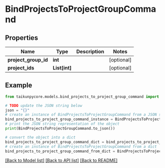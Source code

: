 # BindProjectsToProjectGroupCommand


## Properties

Name | Type | Description | Notes
------------ | ------------- | ------------- | -------------
**project_group_id** | **int** |  | [optional] 
**project_ids** | **List[int]** |  | [optional] 

## Example

```python
from taikunpycore.models.bind_projects_to_project_group_command import BindProjectsToProjectGroupCommand

# TODO update the JSON string below
json = "{}"
# create an instance of BindProjectsToProjectGroupCommand from a JSON string
bind_projects_to_project_group_command_instance = BindProjectsToProjectGroupCommand.from_json(json)
# print the JSON string representation of the object
print(BindProjectsToProjectGroupCommand.to_json())

# convert the object into a dict
bind_projects_to_project_group_command_dict = bind_projects_to_project_group_command_instance.to_dict()
# create an instance of BindProjectsToProjectGroupCommand from a dict
bind_projects_to_project_group_command_from_dict = BindProjectsToProjectGroupCommand.from_dict(bind_projects_to_project_group_command_dict)
```
[[Back to Model list]](../README.md#documentation-for-models) [[Back to API list]](../README.md#documentation-for-api-endpoints) [[Back to README]](../README.md)


